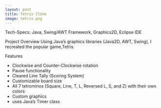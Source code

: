 ```yaml
---
layout: post
title: Tetris Clone
image: tetris.png
---
```

Tech-Specs: Java, Swing/AWT Framework, Graphics2D, Eclipse IDE

Project Overview
Using Java’s graphics libraries (Java2D, AWT, Swing), I recreated the popular game,Tetris.

Features

* Clockwise and Counter-Clockwise rotation
* Pause functionality
* Cleared Line Tally (Scoring System)
* Customizable board size
* All 7 tetrominos (Square, Line, T, L, Reversed L, S, and Z) with their own colors
* Custom graphics
* uses Java’s Timer class

